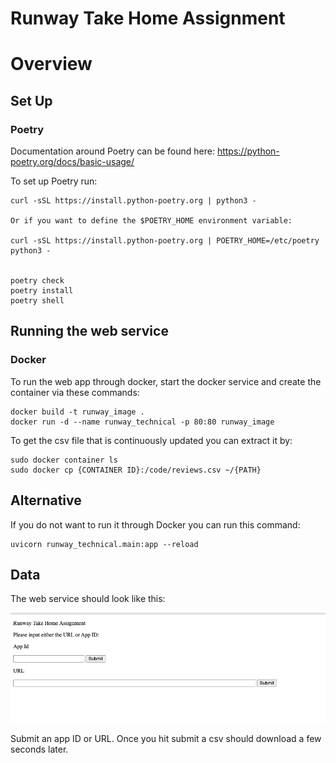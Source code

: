 # Runway Take Home Assignment

# Overview


## Set Up

### Poetry

Documentation around Poetry can be found here: https://python-poetry.org/docs/basic-usage/

To set up Poetry run: 
```
curl -sSL https://install.python-poetry.org | python3 -

Or if you want to define the $POETRY_HOME environment variable:

curl -sSL https://install.python-poetry.org | POETRY_HOME=/etc/poetry python3 -


poetry check
poetry install
poetry shell
```


## Running the web service

### Docker

To run the web app through docker, start the docker service and create the container via these commands:
```
docker build -t runway_image .  
docker run -d --name runway_technical -p 80:80 runway_image
```

To get the csv file that is continuously updated you can extract it by:

```
sudo docker container ls 
sudo docker cp {CONTAINER ID}:/code/reviews.csv ~/{PATH}
```

## Alternative

If you do not want to run it through Docker you can run this command:
```
uvicorn runway_technical.main:app --reload
```

## Data

The web service should look like this:

![alt text](screenshots/html_page.png)

Submit an app ID or URL. Once you hit submit a csv should download a few seconds later.